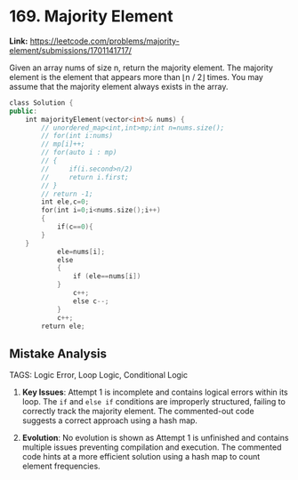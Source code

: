 # 169. Majority Element

**Link:** https://leetcode.com/problems/majority-element/submissions/1701141717/

Given an array nums of size n, return the majority element. The majority element is the element that appears more than ⌊n / 2⌋ times. You may assume that the majority element always exists in the array.

```cpp
class Solution {
public:
    int majorityElement(vector<int>& nums) {
        // unordered_map<int,int>mp;int n=nums.size();
        // for(int i:nums)
        // mp[i]++;
        // for(auto i : mp)
        // {
        //     if(i.second>n/2)
        //     return i.first;
        // }
        // return -1;
        int ele,c=0;
        for(int i=0;i<nums.size();i++)
        {
            if(c==0){
        }
    }
            ele=nums[i];
            else
            {
                if (ele==nums[i])
            }
                c++;
                else c--;
            }
            c++;
        return ele;
```

## Mistake Analysis

TAGS: Logic Error, Loop Logic, Conditional Logic

1. **Key Issues**: Attempt 1 is incomplete and contains logical errors within its loop.  The `if` and `else if` conditions are improperly structured, failing to correctly track the majority element.  The commented-out code suggests a correct approach using a hash map.

2. **Evolution**: No evolution is shown as Attempt 1 is unfinished and contains multiple issues preventing compilation and execution.  The commented code hints at a more efficient solution using a hash map to count element frequencies.

